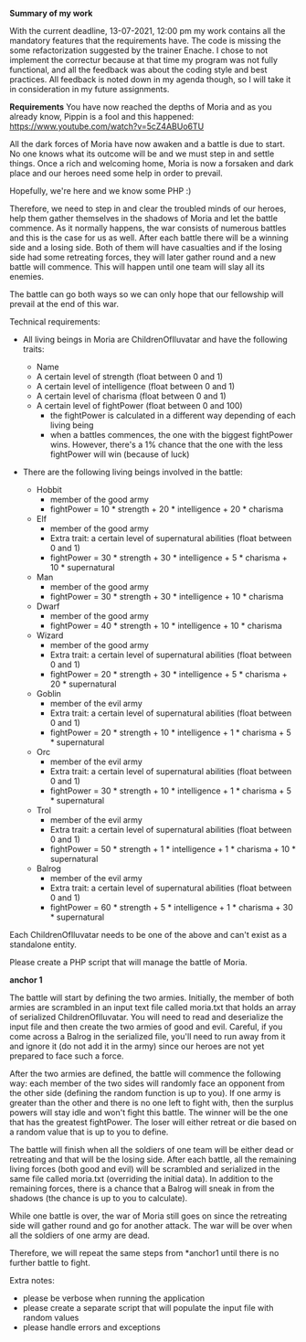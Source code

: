 **Summary of my work**

With the current deadline, 13-07-2021, 12:00 pm my work contains all the mandatory features that the
requirements have. The code is missing the some refactorization suggested by the trainer Enache. I chose to
not implement the correctur because at that time my program was not fully functional, and all the feedback
was about the coding style and best practices. 
All feedback is noted down in my agenda though, so I will take it in consideration in my future assignments.

**Requirements**
You have now reached the depths of Moria and as you already know, Pippin is a fool and this happened:
https://www.youtube.com/watch?v=5cZ4ABUo6TU

All the dark forces of Moria have now awaken and a battle is due to start.
No one knows what its outcome will be and we must step in and settle things. Once a rich and welcoming home, Moria is
now a forsaken and dark place and our heroes need some help in order to prevail.

Hopefully, we're here and we know some PHP :)

Therefore, we need to step in and clear the troubled minds of our heroes, help them gather themselves in the shadows
of Moria and let the battle commence. As it normally happens, the war consists of numerous battles and this is the case
for us as well. After each battle there will be a winning side and a losing side. Both of them will have casualties and
if the losing side had some retreating forces, they will later gather round and a new battle will commence.
This will happen until one team will slay all its enemies.

The battle can go both ways so we can only hope that our fellowship will prevail at the end of this war.

Technical requirements:
- All living beings in Moria are ChildrenOfIluvatar and have the following traits:
    - Name
    - A certain level of strength (float between 0 and 1)
    - A certain level of intelligence (float between 0 and 1)
    - A certain level of charisma (float between 0 and 1)
    - A certain level of fightPower (float between 0 and 100)
        - the fightPower is calculated in a different way depending of each living being
        - when a battles commences, the one with the biggest fightPower wins. However, there's a 1% chance that the one
          with the less fightPower will win (because of luck)

- There are the following living beings involved in the battle:
    - Hobbit
        - member of the good army
        - fightPower = 10 * strength + 20 * intelligence + 20 * charisma
    - Elf
        - member of the good army
        - Extra trait: a certain level of supernatural abilities (float between 0 and 1)
        - fightPower = 30 * strength + 30 * intelligence + 5 * charisma + 10 * supernatural
    - Man
        - member of the good army
        - fightPower = 30 * strength + 30 * intelligence + 10 * charisma
    - Dwarf
        - member of the good army
        - fightPower = 40 * strength + 10 * intelligence + 10 * charisma
    - Wizard
        - member of the good army
        - Extra trait: a certain level of supernatural abilities (float between 0 and 1)
        - fightPower = 20 * strength + 30 * intelligence + 5 * charisma + 20 * supernatural
    - Goblin
        - member of the evil army
        - Extra trait: a certain level of supernatural abilities (float between 0 and 1)
        - fightPower = 20 * strength + 10 * intelligence + 1 * charisma + 5 * supernatural
    - Orc
        - member of the evil army
        - Extra trait: a certain level of supernatural abilities (float between 0 and 1)
        - fightPower = 30 * strength + 10 * intelligence + 1 * charisma + 5 * supernatural
    - Trol
        - member of the evil army
        - Extra trait: a certain level of supernatural abilities (float between 0 and 1)
        - fightPower = 50 * strength + 1 * intelligence + 1 * charisma + 10 * supernatural
    - Balrog
        - member of the evil army
        - Extra trait: a certain level of supernatural abilities (float between 0 and 1)
        - fightPower = 60 * strength + 5 * intelligence + 1 * charisma + 30 * supernatural

Each ChildrenOfIluvatar needs to be one of the above and can't exist as a standalone entity.

Please create a PHP script that will manage the battle of Moria.

**anchor 1**

The battle will start by defining the two armies. Initially, the member of both armies are scrambled in an input text
file called moria.txt that holds an array of serialized ChildrenOfIluvatar. You will need to read and deserialize
the input file and then create the two armies of good and evil. Careful, if you come across a Balrog in the serialized
file, you'll need to run away from it and ignore it (do not add it in the army) since our heroes are not
yet prepared to face such a force.

After the two armies are defined, the battle will commence the following way: each member of the two sides will randomly
face an opponent from the other side (defining the random function is up to you). If one army is greater than the other
and there is no one left to fight with, then the surplus powers will stay idle and won't fight this battle.
The winner will be the one that has the greatest fightPower.
The loser will either retreat or die based on a random value that is up to you to define.

The battle will finish when all the soldiers of one team will be either dead or retreating and that will be the losing
side. After each battle, all the remaining living forces (both good and evil) will be scrambled and serialized in the
same file called moria.txt (overriding the initial data). In addition to the remaining forces, there is a chance that
a Balrog will sneak in from the shadows (the chance is up to you to calculate).

While one battle is over, the war of Moria still goes on since the retreating side will gather round and go for another
attack. The war will be over when all the soldiers of one army are dead.

Therefore, we will repeat the same steps from *anchor1 until there is no further battle to fight.

Extra notes:
- please be verbose when running the application
- please create a separate script that will populate the input file with random values
- please handle errors and exceptions